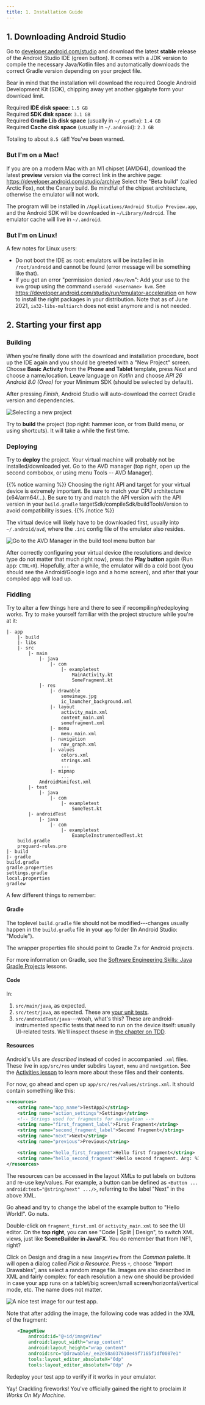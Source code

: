 ```yaml
---
title: 1. Installation Guide
---
```


## 1. Downloading Android Studio

Go to [developer.android.com/studio](https://developer.android.com/studio) and download the latest **stable** release of the Android Studio IDE (green button). It comes with a JDK version to compile the necessary Java/Kotlin files and automatically downloads the correct Gradle version depending on your project file. 

Bear in mind that the installation will download the required Google Android Development Kit (SDK), chipping away yet another gigabyte form your download limit. 

Required **IDE disk space**: `1.5 GB`<br/>
Required **SDK disk space**: `3.1 GB`<br/>
Required **Gradle Lib disk space** (usually in `~/.gradle`): `1.4 GB`<br/>
Required **Cache disk space** (usually in `~/.android`): `2.3 GB`<br/>

Totaling to about `8.5 GB`!! You've been warned. 

### But I'm on a Mac!

If you are on a modern Mac with an M1 chipset (AMD64), download the latest **preview** version via the correct link in the archive page: https://developer.android.com/studio/archive
Select the "Beta build" (called Arctic Fox), not the Canary build. Be mindful of the chipset architecture, otherwise the emulator will not work. 

The program will be installed in `/Applications/Android Studio Preview.app`, and the Android SDK will be downloaded in `~/Library/Android`. The emulator cache will live in `~/.android`.

### But I'm on Linux!

A few notes for Linux users:

- Do not boot the IDE as root: emulators will be installed in in `/root/android` and cannot be found (error message will be something like that).
- If you get an error "permission denied `/dev/kvm`": Add your use to the `kvm` group using the command `useradd <username> kvm`. See https://developer.android.com/studio/run/emulator-acceleration on how to install the right packages in your distribution. Note that as of June 2021, `ia32-libs-multiarch` does not exist anymore and is not needed.

## 2. Starting your first app

### Building

When you're finally done with the download and installation procedure, boot up the IDE again and you should be greeted with a "New Project" screen. Choose **Basic Activity** from the **Phone and Tablet** template, press _Next_ and choose a name/location. Leave language on _Kotlin_ and choose _API 26 Android 8.0 (Oreo)_ for your Minimum SDK (should be selected by default). 

After pressing _Finish_, Android Studio will auto-download the correct Gradle version and dependencies. 

![](/img/newproject.jpg "Selecting a new project")

Try to **build** the project (top right: hammer icon, or from Build menu, or using shortcuts). It will take a while the first time. 

### Deploying

Try to **deploy** the project. Your virtual machine will probably not be installed/downloaded yet. Go to the AVD manager (top right, open up the second combobox, or using menu Tools -- AVD Manager). 

{{% notice warning %}}
Choosing the right API and target for your virtual device is extremely important. Be sure to match your CPU architecture (x64/arm64/...). Be sure to try and match the API version with the API version in your `build.gradle` targetSdk/compileSdk/buildToolsVersion to avoid compatibility issues.
{{% /notice %}}

The virtual device will likely have to be downloaded first, usually into `~/.android/avd`, where the `.ini` config file of the emulator also resides. 

![](/img/avdmanager.jpg "Go to the AVD Manager in the build tool menu button bar")

After correctly configuring your virtual device (the resolutions and device type do not matter that much right now), press the **Play button** again (Run app: `CTRL+R`). Hopefully, after a while, the emulator will do a cold boot (you should see the Android/Google logo and a home screen), and after that your compiled app will load up. 

### Fiddling

Try to alter a few things here and there to see if recompiling/redeploying works. Try to make yourself familiar with the project structure while you're at it:

```
|- app
    |- build
    |- libs
    |- src
        |- main
            |- java
                |- com
                    |- exampletest
                        MainActivity.kt
                        SomeFragment.kt
            |- res
                |- drawable
                    someimage.jpg
                    ic_laumcher_background.xml
                |- layout
                    activity_main.xml
                    content_main.xml
                    somefragment.xml
                |- menu
                    menu_main.xml
                |- navigation
                    nav_graph.xml
                |- values
                    colors.xml
                    strings.xml
                    ...
                |- mipmap
                    ...
            AndroidManifest.xml
        |- test
            |- java
                |- com
                    |- exampletest
                        SomeTest.kt
        |- androidTest
            |- java
                |- com
                    |- exampletest
                        ExampleInstrumentedTest.kt            
    build.gradle
    proguard-rules.pro
|- build
|- gradle
build.gradle
gradle.properties
settings.gradle
local.properties
gradlew
```

A few different things to remember:

#### Gradle

The toplevel `build.gradle` file should not be modified---changes usually happen in the `build.gradle` file in your `app` folder (In Android Studio: "Module"). 

The wrapper properties file should point to Gradle 7.x for Android projects. 

For more information on Gradle, see the [Software Engineering Skills: Java Gradle Projects](https://kuleuven-diepenbeek.github.io/ses-course/dependency-management/gradle/) lessons. 

#### Code

In:

1. `src/main/java`, as expected.
2. `src/test/java`, as epected. These are [your unit tests](https://kuleuven-diepenbeek.github.io/ses-course/tdd/).
3. `src/androidTest/java`---woah, what's this? These are android-instrumented specific tests that need to run on the device itself: usually UI-related tests. We'll inspect thsese in [the chapter on TDD](/lang/tdd).

#### Resources

Android's UIs are _described_ instead of coded in accompanied `.xml` files. These live in `app/src/res` under subdirs `layout`, `menu` and `navigation`. See the [Activities lesson](/android/activities/) to learn more about these files and their contents. 

For now, go ahead and open up `app/src/res/values/strings.xml`. It should contain something like this:

```xml
<resources>
    <string name="app_name">TestApp2</string>
    <string name="action_settings">Settings</string>
    <!-- Strings used for fragments for navigation -->
    <string name="first_fragment_label">First Fragment</string>
    <string name="second_fragment_label">Second Fragment</string>
    <string name="next">Next</string>
    <string name="previous">Previous</string>

    <string name="hello_first_fragment">Hello first fragment</string>
    <string name="hello_second_fragment">Hello second fragment. Arg: %1$s</string>
</resources>
```

The resources can be accessed in the layout XMLs to put labels on buttons and re-use key/values. For example, a button can be defined as `<Button ... android:text="@string/next" .../>`, referring to the label "Next" in the above XML. 

Go ahead and try to change the label of the example button to "Hello World!". Go nuts. 

Double-click on `fragment_first.xml` or `activity_main.xml` to see the UI editor. On the **top right**, you can see "Code | Split | Design", to switch XML views, just like **SceneBuilder in JavaFX**. You do remember that from INF1, right? 

Click on Design and drag in a new `ImageView` from the _Common_ palette. It will open a dialog called _Pick a Resource_. Press `+`, choose "Import Drawables", ans select a random image file. Images are also described in XML and fairly complex: for each resolution a new one should be provided in case your app runs on a tablet/big screen/small screen/horizontal/vertical mode, etc. The name does not matter. 

![](/img/sampleimage.jpg "A nice test image for our test app.")

Note that after adding the image, the following code was added in the XML of the fragment:

```xml
    <ImageView
        android:id="@+id/imageView"
        android:layout_width="wrap_content"
        android:layout_height="wrap_content"
        android:src="@drawable/_ee2e58a037610e49f7165f1df0087e1"
        tools:layout_editor_absoluteX="0dp"
        tools:layout_editor_absoluteY="0dp" />
```

Redeploy your test app to verify if it works in your emulator.

Yay! Crackling fireworks! You've officially gained the right to proclaim _It Works On My Machine_.
